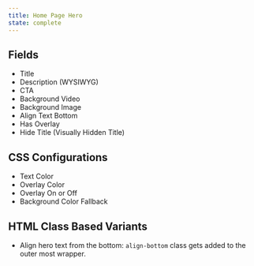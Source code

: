 ```yaml
---
title: Home Page Hero
state: complete
---
```


## Fields

- Title
- Description (WYSIWYG)
- CTA
- Background Video
- Background Image
- Align Text Bottom
- Has Overlay
- Hide Title (Visually Hidden Title)

## CSS Configurations

- Text Color
- Overlay Color
- Overlay On or Off
- Background Color Fallback


## HTML Class Based Variants

- Align hero text from the bottom: `align-bottom` class gets added to the outer most wrapper.

